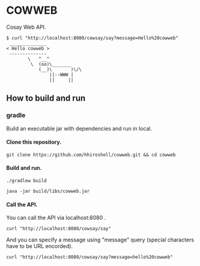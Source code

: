 COWWEB
======
Cosay Web API.

```
$ curl "http://localhost:8080/cowsay/say?message=Hello%20cowweb"
 ______________
< Hello cowweb >
 --------------
        \   ^__^
         \  (oo)\_______
            (__)\       )\/\
                ||--WWW |
                ||     ||
```

How to build and run
--------------------

### gradle
Build an executable jar with dependencies and run in local.

#### Clone this repository.

```
git clone https://github.com/hhiroshell/cowweb.git && cd cowweb
```

#### Build and run.

```
./gradlew build
```
```
java -jar build/libs/cowweb.jar
```

#### Call the API.
You can call the API via localhost:8080 .

```
curl "http://localhost:8080/cowsay/say"
```

And you can specify a message using "message" query (special characters have to be URL encorded).

```
curl "http://localhost:8080/cowsay/say?message=hello%20cowweb"
```
